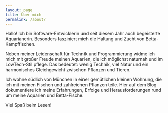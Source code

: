 ```yaml
---
layout: page
title: Über mich
permalink: /about/
---
```


Hallo! Ich bin Software-Entwicklerin und seit diesem Jahr auch begeisterte Aquarianerin. Besonders fasziniert mich die Haltung und Zucht von Betta-Kampffischen. 

Neben meiner Leidenschaft für Technik und Programmierung widme ich mich mit großer Freude meinen Aquarien, die ich möglichst naturnah und im LowTech-Stil pflege. Das bedeutet: wenig Technik, viel Natur und ein harmonisches Gleichgewicht zwischen Pflanzen und Tieren.

Ich wohne südlich von München in einer gemütlichen kleinen Wohnung, die ich mit meinen Fischen und zahlreichen Pflanzen teile. Hier auf dem Blog dokumentiere ich meine Erfahrungen, Erfolge und Herausforderungen rund um meine Aquarien und Betta-Fische.

Viel Spaß beim Lesen!
